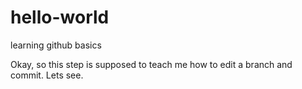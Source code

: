 # hello-world
learning github basics

Okay, so this step is supposed to teach me how to edit a branch and commit.
Lets see.
